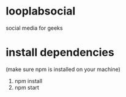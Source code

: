 # looplabsocial
social media for geeks

# install dependencies

(make sure npm is installed on your machine)

1. npm install
2. npm start